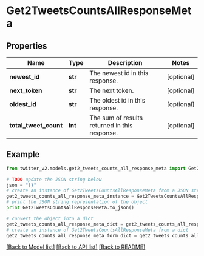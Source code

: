 # Get2TweetsCountsAllResponseMeta


## Properties
Name | Type | Description | Notes
------------ | ------------- | ------------- | -------------
**newest_id** | **str** | The newest id in this response. | [optional] 
**next_token** | **str** | The next token. | [optional] 
**oldest_id** | **str** | The oldest id in this response. | [optional] 
**total_tweet_count** | **int** | The sum of results returned in this response. | [optional] 

## Example

```python
from twitter_v2.models.get2_tweets_counts_all_response_meta import Get2TweetsCountsAllResponseMeta

# TODO update the JSON string below
json = "{}"
# create an instance of Get2TweetsCountsAllResponseMeta from a JSON string
get2_tweets_counts_all_response_meta_instance = Get2TweetsCountsAllResponseMeta.from_json(json)
# print the JSON string representation of the object
print Get2TweetsCountsAllResponseMeta.to_json()

# convert the object into a dict
get2_tweets_counts_all_response_meta_dict = get2_tweets_counts_all_response_meta_instance.to_dict()
# create an instance of Get2TweetsCountsAllResponseMeta from a dict
get2_tweets_counts_all_response_meta_form_dict = get2_tweets_counts_all_response_meta.from_dict(get2_tweets_counts_all_response_meta_dict)
```
[[Back to Model list]](../README.md#documentation-for-models) [[Back to API list]](../README.md#documentation-for-api-endpoints) [[Back to README]](../README.md)


